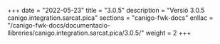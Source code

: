 +++
date        = "2022-05-23"
title       = "3.0.5"
description = "Versió 3.0.5 canigo.integration.sarcat.pica"
sections    = "canigo-fwk-docs"
enllac		= "/canigo-fwk-docs/documentacio-llibreries/canigo.integration.sarcat.pica/3.0.5/"
weight		= 2
+++
